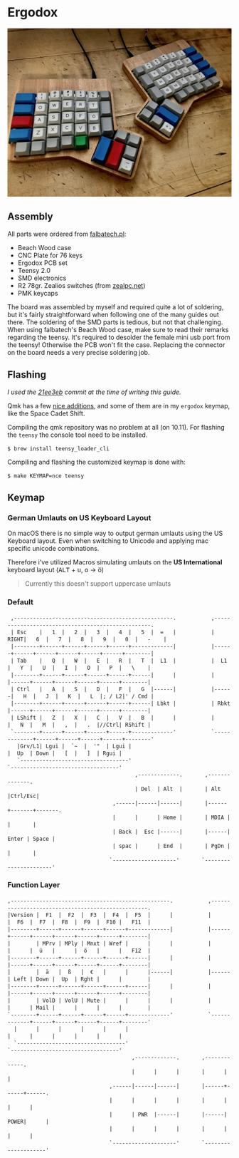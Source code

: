 Ergodox
=======

![Ergodox](docs/ergodox.jpg)

## Assembly

All parts were ordered from [falbatech.pl](https://falbatech.pl):
  * Beach Wood case
  * CNC Plate for 76 keys
  * Ergodox PCB set
  * Teensy 2.0
  * SMD electronics
  * R2 78gr. Zealios switches (from [zealpc.net](https://zealpc.net/))
  * PMK keycaps

The board was assembled by myself and required quite a lot of soldering, but
it's fairly straightforward when following one of the many guides out there.
The soldering of the SMD parts is tedious, but not that challenging. When
using falbatech's Beach Wood case, make sure to read their remarks regarding
the teensy. It's required to desolder the female mini usb port from the
teensy! Otherwise the PCB won't fit the case. Replacing the connector on the
board needs a very precise soldering job.


## Flashing

*I used the [21ee3eb](https://github.com/jackhumbert/qmk_firmware/tree/21ee3eb569caffdf2ad581c668682c0109c978e5)
commit at the time of writing this guide.*

Qmk has a few [nice additions](https://github.com/jackhumbert/qmk_firmware/tree/21ee3eb569caffdf2ad581c668682c0109c978e5#going-beyond-the-keycodes),
and some of them are in my `ergodox` keymap, like the Space Cadet Shift.

Compiling the qmk repository was no problem at all (on 10.11). For flashing the
`teensy` the console tool need to be installed.

```
$ brew install teensy_loader_cli
```

Compiling and flashing the customized keymap is done with:

```
$ make KEYMAP=nce teensy
```

## Keymap
### German Umlauts on US Keyboard Layout
On macOS there is no simple way to output german umlauts using the US Keyboard
layout. Even when switching to Unicode and applying mac specific unicode
combinations.

Therefore i've utilized Macros simulating umlauts on the **US International**
keyboard layout (<kbd>ALT</kbd> + <kbd>u</kbd>,
<kbd>o</kbd> → ö)

> Currently this doesn't support uppercase umlauts

### Default
```
 ,--------------------------------------------------.           ,--------------------------------------------------.
 | Esc    |   1  |   2  |   3  |   4  |   5  |  =   |           | RIGHT|   6  |   7  |   8  |   9  |   0  |   -    |
 |--------+------+------+------+------+-------------|           |------+------+------+------+------+------+--------|
 | Tab    |   Q  |   W  |   E  |   R  |   T  |  L1  |           |  L1  |   Y  |   U  |   I  |   O  |   P  |   \    |
 |--------+------+------+------+------+------|      |           |      |------+------+------+------+------+--------|
 | Ctrl   |   A  |   S  |   D  |   F  |   G  |------|           |------|   H  |   J  |   K  |   L  |; / L2|' / Cmd |
 |--------+------+------+------+------+------| Lbkt |           | Rbkt |------+------+------+------+------+--------|
 | LShift |   Z  |   X  |   C  |   V  |   B  |      |           |      |   N  |   M  |   ,  |   .  |//Ctrl| RShift |
 `--------+------+------+------+------+-------------'           `-------------+------+------+------+------+--------'
   |Grv/L1| Lgui |  `~  |  '"  | Lgui |                                       |  Up  | Down |   [  |   ]  | Rgui |
   `----------------------------------'                                       `----------------------------------'
                                        ,-------------.       ,--------------.
                                        | Del  | Alt  |       | Alt |Ctrl/Esc|
                                 ,------|------|------|       |------+-------+-------.
                                 |      |      | Home |       | MDIA |       |       |
                                 | Back |  Esc |------|       |------| Enter | Space |
                                 | spac |      | End  |       | PgDn |       |       |
                                `--------------------'       `----------------------'
```

### Function Layer
```
,--------------------------------------------------.           ,--------------------------------------------------.
|Version |  F1  |  F2  |  F3  |  F4  |  F5  |      |           |      |  F6  |  F7  |  F8  |  F9  |  F10 |   F11  |
|--------+------+------+------+------+-------------|           |------+------+------+------+------+------+--------|
|        | MPrv | MPly | Mnxt | Wref |      |      |           |      |      |  ü   |      |  ö   |      |   F12  |
|--------+------+------+------+------+------|      |           |      |------+------+------+------+------+--------|
|        |  ä   |  ß   |  €   |      |      |------|           |------| Left | Down |  Up  | Rght |      |        |
|--------+------+------+------+------+------|      |           |      |------+------+------+------+------+--------|
|        | VolD | VolU | Mute |      |      |      |           |      |      | Mail |      |      |      |        |
`--------+------+------+------+------+-------------'           `-------------+------+------+------+------+--------'
  |      |      |      |      |      |                                       |      |      |      |      |      |
  `----------------------------------'                                       `----------------------------------'
                                       ,-------------.       ,-------------.
                                       |      |      |       |      |      |
                                ,------|------|------|       |------+------+------.
                                |      |      |      |       |      |      |      |
                                |      | PWR  |------|       |------| POWER|      |
                                |      |      |      |       |      |      |      |
                                `--------------------'       `--------------------'
```
